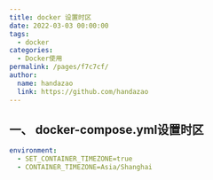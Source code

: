 ```yaml
---
title: docker 设置时区
date: 2022-03-03 00:00:00
tags: 
  - docker
categories: 
  - Docker使用
permalink: /pages/f7c7cf/
author: 
  name: handazao
  link: https://github.com/handazao
---
```



## 一、 docker-compose.yml设置时区

```yaml
environment:
  - SET_CONTAINER_TIMEZONE=true
  - CONTAINER_TIMEZONE=Asia/Shanghai
```
